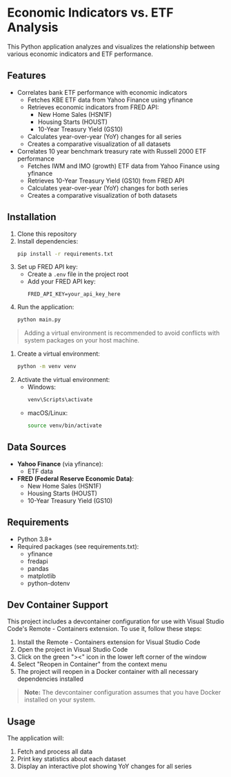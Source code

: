 # Economic Indicators vs. ETF Analysis

This Python application analyzes and visualizes the relationship between various economic indicators and ETF performance.

## Features
- Correlates bank ETF performance with economic indicators
  - Fetches KBE ETF data from Yahoo Finance using yfinance
  - Retrieves economic indicators from FRED API:
    - New Home Sales (HSN1F)
    - Housing Starts (HOUST)
    - 10-Year Treasury Yield (GS10)
  - Calculates year-over-year (YoY) changes for all series
  - Creates a comparative visualization of all datasets
- Correlates 10 year benchmark treasury rate with Russell 2000 ETF performance
  - Fetches IWM and IMO (growth) ETF data from Yahoo Finance using yfinance
  - Retrieves 10-Year Treasury Yield (GS10) from FRED API
  - Calculates year-over-year (YoY) changes for both series
  - Creates a comparative visualization of both datasets

## Installation
1. Clone this repository
2. Install dependencies:
   ```bash
   pip install -r requirements.txt
   ```
3. Set up FRED API key:
   - Create a `.env` file in the project root
   - Add your FRED API key:
     ```
     FRED_API_KEY=your_api_key_here
     ```
4. Run the application:
   ```bash
   python main.py
   ```

> Adding a virtual environment is recommended to avoid conflicts with system packages on your host machine.

1. Create a virtual environment:
   ```bash
   python -m venv venv
   ```
2. Activate the virtual environment:
   - Windows:
     ```bash
     venv\Scripts\activate
     ```
   - macOS/Linux:
     ```bash
     source venv/bin/activate
     ```

## Data Sources
- **Yahoo Finance** (via yfinance):
  - ETF data
- **FRED (Federal Reserve Economic Data)**:
  - New Home Sales (HSN1F)
  - Housing Starts (HOUST)
  - 10-Year Treasury Yield (GS10)

## Requirements
- Python 3.8+
- Required packages (see requirements.txt):
  - yfinance
  - fredapi
  - pandas
  - matplotlib
  - python-dotenv

## Dev Container Support

This project includes a devcontainer configuration for use with Visual Studio Code's Remote - Containers extension. To use it, follow these steps:
1. Install the Remote - Containers extension for Visual Studio Code
2. Open the project in Visual Studio Code
3. Click on the green "><" icon in the lower left corner of the window
4. Select "Reopen in Container" from the context menu
5. The project will reopen in a Docker container with all necessary dependencies installed

> **Note:** The devcontainer configuration assumes that you have Docker installed on your system.

## Usage
The application will:
1. Fetch and process all data
2. Print key statistics about each dataset
3. Display an interactive plot showing YoY changes for all series